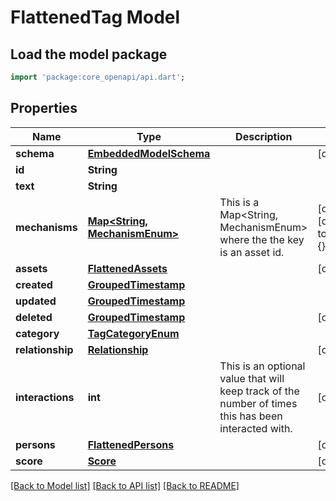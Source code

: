 # FlattenedTag Model

## Load the model package
```dart
import 'package:core_openapi/api.dart';
```

## Properties
Name | Type | Description | Notes
------------ | ------------- | ------------- | -------------
**schema** | [**EmbeddedModelSchema**](EmbeddedModelSchema) |  | [optional] 
**id** | **String** |  | 
**text** | **String** |  | 
**mechanisms** | [**Map<String, MechanismEnum>**](MechanismEnum) | This is a Map<String, MechanismEnum> where the the key is an asset id. | [optional] [default to const {}]
**assets** | [**FlattenedAssets**](FlattenedAssets) |  | [optional] 
**created** | [**GroupedTimestamp**](GroupedTimestamp) |  | 
**updated** | [**GroupedTimestamp**](GroupedTimestamp) |  | 
**deleted** | [**GroupedTimestamp**](GroupedTimestamp) |  | [optional] 
**category** | [**TagCategoryEnum**](TagCategoryEnum) |  | 
**relationship** | [**Relationship**](Relationship) |  | [optional] 
**interactions** | **int** | This is an optional value that will keep track of the number of times this has been interacted with. | [optional] 
**persons** | [**FlattenedPersons**](FlattenedPersons) |  | [optional] 
**score** | [**Score**](Score) |  | [optional] 

[[Back to Model list]](../README#documentation-for-models) [[Back to API list]](../README#documentation-for-api-endpoints) [[Back to README]](../README)


